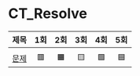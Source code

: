 # CT_Resolve

| 제목 | 1회 | 2회 | 3회 | 4회 | 5회 |
| :-: | :-: | :-: | :-: | :-: | :-: |
| | | | | | |
| [문제]() | 🟥 | 🟧 | 🟨 | 🟩 | 🟦 |
